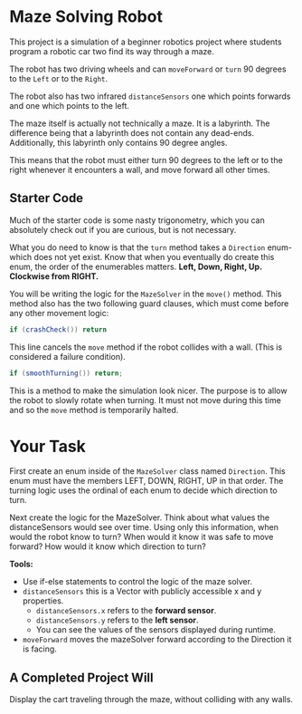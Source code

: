 # Maze Solving Robot

This project is a simulation of a beginner robotics project where
students program a robotic car two find its way through a maze.

The robot has two driving wheels and can `moveForward` or `turn` 90
degrees to the `Left` or to the `Right`.

The robot also has two infrared `distanceSensors` one which points
forwards and one which points to the left.

The maze itself is actually not technically a maze. It is a labyrinth.
The difference being that a labyrinth does not contain any dead-ends.
Additionally, this labyrinth only contains 90 degree angles.

This means that the robot must either turn 90 degrees to the left or
to the right whenever it encounters a wall, and move forward all
other times.

## Starter Code

Much of the starter code is some nasty trigonometry, which you can
absolutely check out if you are curious, but is not necessary.

What you do need to know is that the `turn` method takes a `Direction`
enum- which does not yet exist. Know that when you eventually do 
create this enum, the order of the enumerables matters. **Left, Down,
Right, Up. Clockwise from RIGHT.**

You will be writing the logic for the `MazeSolver` in the `move()` 
method. This method also has the two following guard clauses, which must come before
any other movement logic:

```java
if (crashCheck()) return
```

This line cancels the `move` method if the robot collides with a wall.
(This is considered a failure condition).

```java
if (smoothTurning()) return;
```

This is a method to make the simulation look nicer. The purpose is to
allow the robot to slowly rotate when turning. It must not move during
this time and so the `move` method is temporarily halted.

# Your Task

First create an enum inside of the `MazeSolver` class named `Direction`.
This enum must have the members LEFT, DOWN, RIGHT, UP in that order. The
turning logic uses the ordinal of each enum to decide which direction to
turn.

Next create the logic for the MazeSolver. Think about what values the
distanceSensors would see over time. Using only this information,
when would the robot know to turn? When would it know it was safe to
move forward? How would it know which direction to turn?
    
**Tools:**

- Use if-else statements to control the logic of the maze solver.
- `distanceSensors` this is a Vector with publicly accessible 
x and y properties.
    - `distanceSensors.x` refers to the **forward sensor**.
    - `distanceSensors.y` refers to the **left sensor**.
    - You can see the values of the sensors displayed during runtime.
- `moveForward` moves the mazeSolver forward according to the Direction
it is facing.
    
## A Completed Project Will

Display the cart traveling through the maze, without colliding with
any walls.
